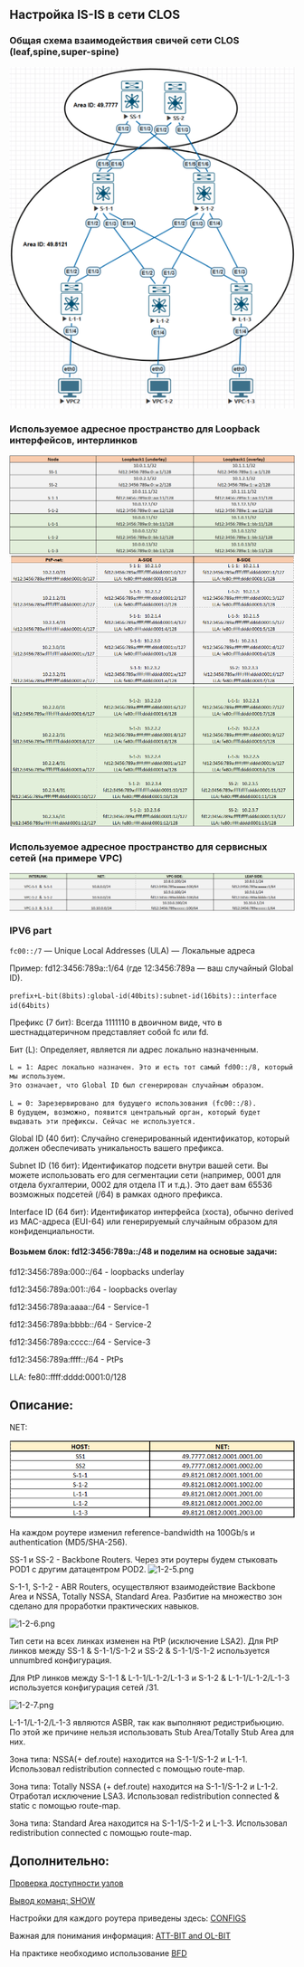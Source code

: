 ## Настройка IS-IS в сети CLOS

### Общая схема взаимодействия свичей сети CLOS (leaf,spine,super-spine) 

![3-1-1.png](3-1-1.png)


### Используемое адресное пространство для Loopback интерфейсов, интерлинков

![3-1-2.png](3-1-2.png)
![3-1-3.png](3-1-3.png)
![3-1-4.png](3-1-4.png)

### Используемое адресное пространство для сервисных сетей (на примере VPC)
![3-1-5.png](3-1-5.png)

### IPV6 part
`fc00::/7` — Unique Local Addresses (ULA) — Локальные адреса

Пример: fd12:3456:789a::1/64 (где 12:3456:789a — ваш случайный Global ID).

`prefix+L-bit(8bits):global-id(40bits):subnet-id(16bits)::interface id(64bits)`

Префикс (7 бит): Всегда 1111110 в двоичном виде, что в шестнадцатеричном представляет собой fc или fd.

Бит (L): Определяет, является ли адрес локально назначенным.

    L = 1: Адрес локально назначен. Это и есть тот самый fd00::/8, который мы используем. 
	Это означает, что Global ID был сгенерирован случайным образом.
    
    L = 0: Зарезервировано для будущего использования (fc00::/8). 
	В будущем, возможно, появится центральный орган, который будет выдавать эти префиксы. Сейчас не используется.
	
Global ID (40 бит): Случайно сгенерированный идентификатор, который должен обеспечивать уникальность вашего префикса.

Subnet ID (16 бит): Идентификатор подсети внутри вашей сети. Вы можете использовать его для сегментации сети (например, 0001 для отдела бухгалтерии, 0002 для отдела IT и т.д.). 
                    Это дает вам 65536 возможных подсетей (/64) в рамках одного префикса.
                    
Interface ID (64 бит): Идентификатор интерфейса (хоста), обычно derived из MAC-адреса (EUI-64) или генерируемый случайным образом для конфиденциальности.

#### Возьмем блок: fd12:3456:789a::/48 и поделим на основые задачи:

fd12:3456:789a:000::/64 - loopbacks underlay

fd12:3456:789a:001::/64 - loopbacks overlay

fd12:3456:789a:aaaa::/64 - Service-1

fd12:3456:789a:bbbb::/64 - Service-2

fd12:3456:789a:cccc::/64 - Service-3

fd12:3456:789a:ffff::/64 - PtPs

LLA: fe80::ffff:dddd:0001:0/128


## Описание:

NET:

![3-1-6.png](3-1-6.png)

На каждом роутере изменил reference-bandwidth на 100Gb/s и authentication (MD5/SHA-256).

SS-1 и SS-2 - Backbone Routers.  Через эти роутеры будем стыковать POD1 с другим датацентром POD2.
![1-2-5.png](1-2-5.png)

S-1-1, S-1-2 - ABR Routers, осуществляют взаимодействие Backbone Area и NSSA, Totally NSSA, Standard Area.
 Разбитие на множество зон сделано для проработки практических навыков. 
 
![1-2-6.png](1-2-6.png)

Тип сети на всех линках изменен на PtP (исключение LSA2). Для PtP линков между SS-1 & S-1-1/S-1-2 и SS-2 & S-1-1/S-1-2 используется unnumbred конфигурация.

Для PtP линков между S-1-1 & L-1-1/L-1-2/L-1-3 и S-1-2 & L-1-1/L-1-2/L-1-3 используется конфигурация сетей /31.


![1-2-7.png](1-2-7.png)

L-1-1/L-1-2/L-1-3 являются ASBR, так как выполняют редистрибьюцию. По этой же причине нельзя использовать Stub Area/Totally Stub Area для них.

Зона типа: NSSA(+ def.route) находится на S-1-1/S-1-2 и L-1-1.  Использовал redistribution connected с помощью route-map.

Зона типа: Totally NSSA (+ def.route) находится на S-1-1/S-1-2 и L-1-2. Отработал исключение LSA3.  Использовал redistribution connected & static с помощью route-map.

Зона типа: Standard Area находится на S-1-1/S-1-2 и L-1-3.  Использовал redistribution connected с помощью route-map.


## Дополнительно:
[Проверка доступности узлов](https://github.com/dknet77/VxLAN/blob/main/LABS/1-3/OUTPUT/IP-CONNECTIVITY.txt)

[Вывод команд: SHOW ](https://github.com/dknet77/VxLAN/tree/main/LABS/1-3/OUTPUT)

Настройки для каждого роутера приведены здесь: [CONFIGS](https://github.com/dknet77/VxLAN/tree/main/LABS/1-3/CONFIGS)

Важная для понимания информация: [ATT-BIT and OL-BIT](https://github.com/dknet77/VxLAN/tree/main/LABS/1-3/APPENDIX/ATT_OL-bit.txt)

На практике необходимо использование [BFD](https://github.com/dknet77/VxLAN/tree/main/LABS/1-3/APPENDIX/IS-IS_BFD.txt)
